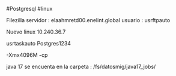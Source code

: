 #Postgresql #linux 

Filezilla
 servidor : elaahmretd00.enelint.global
 usuario : usrftpauto
 
Nuevo linux
10.240.36.7

usrtaskauto
Postgres1234

 -Xmx4096M -cp 

java 17 se encuenta en la carpeta :  /fs/datosmig/java17_jobs/
 